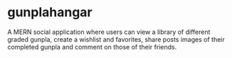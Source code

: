 # gunplahangar
A MERN social application where users can view a library of different graded gunpla, create a wishlist and favorites, share posts images of their completed gunpla and comment on those of their friends.
